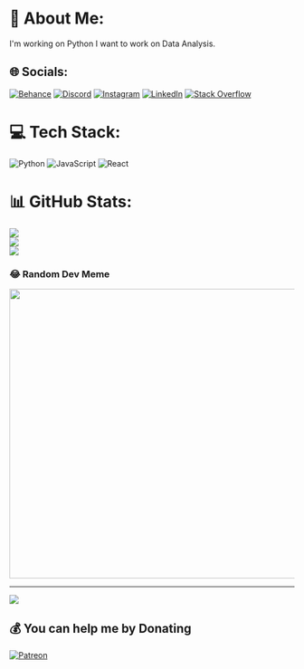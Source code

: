 # 💫 About Me:
I'm working on Python I want to work on Data Analysis.


## 🌐 Socials:
[![Behance](https://img.shields.io/badge/Behance-1769ff?logo=behance&logoColor=white)](https://behance.net/https://www.behance.net/aliebrahimi11) [![Discord](https://img.shields.io/badge/Discord-%237289DA.svg?logo=discord&logoColor=white)](htttps://discord.gg/ali__ebi#5287) [![Instagram](https://img.shields.io/badge/Instagram-%23E4405F.svg?logo=Instagram&logoColor=white)](https://instagram.com/ali__eb) [![LinkedIn](https://img.shields.io/badge/LinkedIn-%230077B5.svg?logo=linkedin&logoColor=white)](https://linkedin.com/in/https://www.linkedin.com/in/ali-ebrahimi-742347104) [![Stack Overflow](https://img.shields.io/badge/-Stackoverflow-FE7A16?logo=stack-overflow&logoColor=white)](https://stackoverflow.com/users/ali-ebrahimi) 

# 💻 Tech Stack:
![Python](https://img.shields.io/badge/python-3670A0?style=for-the-badge&logo=python&logoColor=ffdd54) ![JavaScript](https://img.shields.io/badge/javascript-%23323330.svg?style=for-the-badge&logo=javascript&logoColor=%23F7DF1E) ![React](https://img.shields.io/badge/react-%2320232a.svg?style=for-the-badge&logo=react&logoColor=%2361DAFB)
# 📊 GitHub Stats:
![](https://github-readme-stats.vercel.app/api?username=alieb1380&theme=dark&hide_border=false&include_all_commits=true&count_private=true)<br/>
![](https://github-readme-streak-stats.herokuapp.com/?user=alieb1380&theme=dark&hide_border=false)<br/>
![](https://github-readme-stats.vercel.app/api/top-langs/?username=alieb1380&theme=dark&hide_border=false&include_all_commits=true&count_private=true&layout=compact)

### 😂 Random Dev Meme
<img src="https://random-memer.herokuapp.com/" width="512px"/>

---
[![](https://visitcount.itsvg.in/api?id=alieb1380&icon=0&color=0)](https://visitcount.itsvg.in)

  ## 💰 You can help me by Donating
  [![Patreon](https://img.shields.io/badge/Patreon-F96854?style=for-the-badge&logo=patreon&logoColor=white)](https://patreon.com/patreon.com/user?u=83606979) 

  
<!-- Proudly created with GPRM ( https://gprm.itsvg.in ) -->
